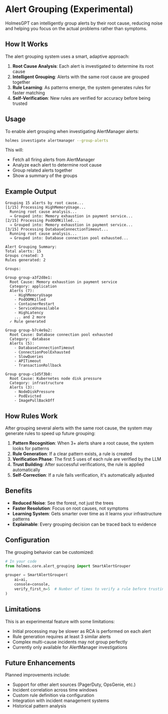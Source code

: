 # Alert Grouping (Experimental)

HolmesGPT can intelligently group alerts by their root cause, reducing noise and helping you focus on the actual problems rather than symptoms.

## How It Works

The alert grouping system uses a smart, adaptive approach:

1. **Root Cause Analysis**: Each alert is investigated to determine its root cause
2. **Intelligent Grouping**: Alerts with the same root cause are grouped together
3. **Rule Learning**: As patterns emerge, the system generates rules for faster matching
4. **Self-Verification**: New rules are verified for accuracy before being trusted

## Usage

To enable alert grouping when investigating AlertManager alerts:

```bash
holmes investigate alertmanager --group-alerts
```

This will:
- Fetch all firing alerts from AlertManager
- Analyze each alert to determine root cause
- Group related alerts together
- Show a summary of the groups

## Example Output

```
Grouping 15 alerts by root cause...
[1/15] Processing HighMemoryUsage...
  Running root cause analysis...
  → Grouped into: Memory exhaustion in payment service...
[2/15] Processing PodOOMKilled...
  → Grouped into: Memory exhaustion in payment service...
[3/15] Processing DatabaseConnectionTimeout...
  Running root cause analysis...
  → Grouped into: Database connection pool exhausted...

Alert Grouping Summary:
Total alerts: 15
Groups created: 3
Rules generated: 2

Groups:

Group group-a3f2d8e1:
  Root Cause: Memory exhaustion in payment service
  Category: application
  Alerts (7):
    - HighMemoryUsage
    - PodOOMKilled
    - ContainerRestart
    - ServiceUnavailable
    - HighLatency
    ... and 2 more
  ✓ Rule generated

Group group-b7c4e9a2:
  Root Cause: Database connection pool exhausted
  Category: database
  Alerts (5):
    - DatabaseConnectionTimeout
    - ConnectionPoolExhausted
    - SlowQueries
    - APITimeout
    - TransactionRollback

Group group-c1d5f3b8:
  Root Cause: Kubernetes node disk pressure
  Category: infrastructure
  Alerts (3):
    - NodeDiskPressure
    - PodEvicted
    - ImagePullBackOff
```

## How Rules Work

After grouping several alerts with the same root cause, the system may generate rules to speed up future grouping:

1. **Pattern Recognition**: When 3+ alerts share a root cause, the system looks for patterns
2. **Rule Generation**: If a clear pattern exists, a rule is created
3. **Verification Phase**: The first 5 uses of each rule are verified by the LLM
4. **Trust Building**: After successful verifications, the rule is applied automatically
5. **Self-Correction**: If a rule fails verification, it's automatically adjusted

## Benefits

- **Reduced Noise**: See the forest, not just the trees
- **Faster Resolution**: Focus on root causes, not symptoms
- **Learning System**: Gets smarter over time as it learns your infrastructure patterns
- **Explainable**: Every grouping decision can be traced back to evidence

## Configuration

The grouping behavior can be customized:

```python
# In your code
from holmes.core.alert_grouping import SmartAlertGrouper

grouper = SmartAlertGrouper(
    ai=ai,
    console=console,
    verify_first_n=5  # Number of times to verify a rule before trusting it
)
```

## Limitations

This is an experimental feature with some limitations:

- Initial processing may be slower as RCA is performed on each alert
- Rule generation requires at least 3 similar alerts
- Complex multi-cause incidents may not group perfectly
- Currently only available for AlertManager investigations

## Future Enhancements

Planned improvements include:

- Support for other alert sources (PagerDuty, OpsGenie, etc.)
- Incident correlation across time windows
- Custom rule definition via configuration
- Integration with incident management systems
- Historical pattern analysis

